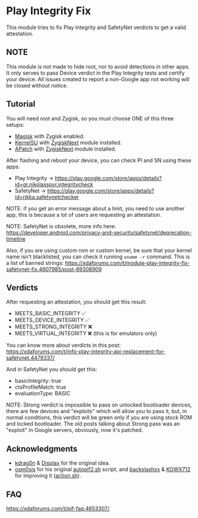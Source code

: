 # Play Integrity Fix

This module tries to fix Play Integrity and SafetyNet verdicts to get a valid attestation.

## NOTE

This module is not made to hide root, nor to avoid detections in other apps. It only serves to pass Device verdict in the Play Integrity tests and certify your device.
All issues created to report a non-Google app not working will be closed without notice.

## Tutorial

You will need root and Zygisk, so you must choose ONE of this three setups:

- [Magisk](https://github.com/topjohnwu/Magisk) with Zygisk enabled.
- [KernelSU](https://github.com/tiann/KernelSU) with [ZygiskNext](https://github.com/Dr-TSNG/ZygiskNext) module installed.
- [APatch](https://github.com/bmax121/APatch) with [ZygiskNext](https://github.com/Dr-TSNG/ZygiskNext) module installed.

After flashing and reboot your device, you can check PI and SN using these apps:

- Play Integrity -> https://play.google.com/store/apps/details?id=gr.nikolasspyr.integritycheck
- SafetyNet -> https://play.google.com/store/apps/details?id=rikka.safetynetchecker

NOTE: if you get an error message about a limit, you need to use another app, this is because a lot of users are requesting an attestation.

NOTE: SafetyNet is obsolete, more info here: https://developer.android.com/privacy-and-security/safetynet/deprecation-timeline

Also, if you are using custom rom or custom kernel, be sure that your kernel name isn't blacklisted, you can check it running ```uname -r``` command. This is a list of banned strings: https://xdaforums.com/t/module-play-integrity-fix-safetynet-fix.4607985/post-89308909

## Verdicts

After requesting an attestation, you should get this result:

- MEETS_BASIC_INTEGRITY   ✅
- MEETS_DEVICE_INTEGRITY  ✅
- MEETS_STRONG_INTEGRITY  ❌
- MEETS_VIRTUAL_INTEGRITY ❌ (this is for emulators only)

You can know more about verdicts in this post: https://xdaforums.com/t/info-play-integrity-api-replacement-for-safetynet.4479337/

And in SafetyNet you should get this:

- basicIntegrity:  true
- ctsProfileMatch: true
- evaluationType:  BASIC

NOTE: Strong verdict is impossible to pass on unlocked bootloader devices, there are few devices and "exploits" which will allow you to pass it, but, in normal conditions, this verdict will be green only if you are using stock ROM and locked bootloader. The old posts talking about Strong pass was an "exploit" in Google servers, obviously, now it's patched.

## Acknowledgments
- [kdrag0n](https://github.com/kdrag0n/safetynet-fix) & [Displax](https://github.com/Displax/safetynet-fix) for the original idea.
- [osm0sis](https://github.com/osm0sis) for his original [autopif2.sh](https://github.com/osm0sis/PlayIntegrityFork/blob/main/module/autopif2.sh) script, and [backslashxx](https://github.com/backslashxx) & [KOWX712](https://github.com/KOWX712) for improving it ([action.sh](https://github.com/chiteroman/PlayIntegrityFix/blob/main/module/action.sh)).

## FAQ
https://xdaforums.com/t/pif-faq.4653307/


